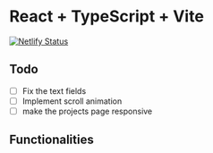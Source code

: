 # React + TypeScript + Vite

[![Netlify Status](https://api.netlify.com/api/v1/badges/e8c2dbf0-e9d2-4fa5-8755-7aad209ad2b1/deploy-status)](https://app.netlify.com/sites/lucascunegundesportfolio/deploys)

## Todo

- [ ] Fix the text fields
- [ ] Implement scroll animation
- [ ] make the projects page responsive

## Functionalities
